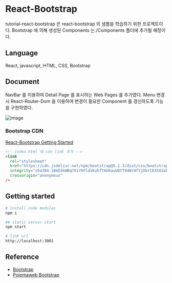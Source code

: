 # React-Bootstrap

tutorial-react-bootstrap 은 react-bootstrap 의 샘플을 학습하기 위한 프로젝트이다. Bootstrap 에 의해 생성된 Components 는./Components 폴더에 추가될 예정이다.

## Language

React, javascript, HTML, CSS, Bootstrap

## Document

NavBar 를 이용하여 Detail Page 를 표시하는 Web Pages 를 추가였다. Menu 변경 시 React-Router-Dom 을 이용하여 변경이 필요한 Component 를 갱신하도록 기능을 구현하였다. 

![image](https://user-images.githubusercontent.com/97526196/171402389-54ede272-173b-4693-91c2-8c440bba51b8.png)

### Bootstrap CDN

[React-Bootstrap Getting Started](https://react-bootstrap.github.io/getting-started/introduction/)

```html
<!--index.html 에 cdn link 추가 -->
<link
  rel="stylesheet"
  href="https://cdn.jsdelivr.net/npm/bootstrap@5.1.3/dist/css/bootstrap.min.css"
  integrity="sha384-1BmE4kWBq78iYhFldvKuhfTAU6auU8tT94WrHftjDbrCEXSU1oBoqyl2QvZ6jIW3"
  crossorigin="anonymous"
/>
```

## Getting started

```sh
# install node modules
npm i

## static server start
npm start

# link url
http://localhost:3001
```

## Reference

- [Bootstrap](https://getbootstrap.com/docs/5.1/getting-started/introduction/)
- [Poiemaweb Bootstrap](https://poiemaweb.com/)
